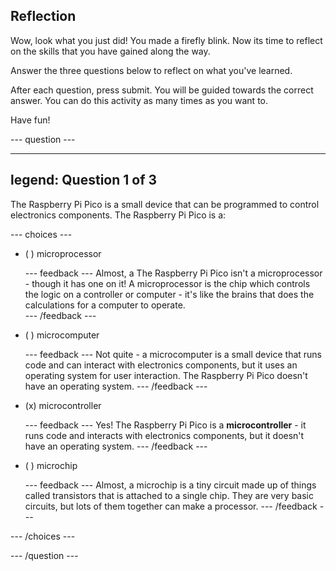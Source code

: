 ## Reflection

Wow, look what you just did! You made a firefly blink. Now its time to reflect on the skills that you have gained along the way. 

Answer the three questions below to reflect on what you've learned.

After each question, press submit. You will be guided towards the correct answer. You can do this activity as many times as you want to.

Have fun!

--- question ---

---
legend: Question 1 of 3
---

The Raspberry Pi Pico is a small device that can be programmed to control electronics components. The Raspberry Pi Pico is a:

--- choices ---

- ( ) microprocessor

  --- feedback ---
Almost, a The Raspberry Pi Pico isn't a microprocessor - though it has one on it! A microprocessor is the chip which controls the logic on a controller or  computer - it's like the brains that does the calculations for a computer to operate.  
  --- /feedback ---

- ( ) microcomputer

  --- feedback ---
Not quite - a microcomputer is a small device that runs code and can interact with electronics components, but it uses an operating system for user interaction. The Raspberry Pi Pico doesn't have an operating system.
  --- /feedback ---

- (x) microcontroller

  --- feedback ---
Yes! The Raspberry Pi Pico is a **microcontroller** - it runs code and interacts with electronics components, but it doesn't have an operating system.
  --- /feedback ---

- ( ) microchip

  --- feedback ---
Almost, a microchip is a tiny circuit made up of things called transistors that is attached to a single chip. They are very basic circuits, but lots of them together can make a processor. 
  --- /feedback ---

--- /choices ---

--- /question ---
